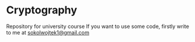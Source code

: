 # Cryptography
Repository for university course
If you want to use some code, firstly write to me at sokolwojtek1@gmail.com
